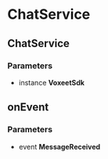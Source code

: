 # ChatService

## ChatService

### Parameters

 - instance **VoxeetSdk**


## onEvent

### Parameters

 - event **MessageReceived**


